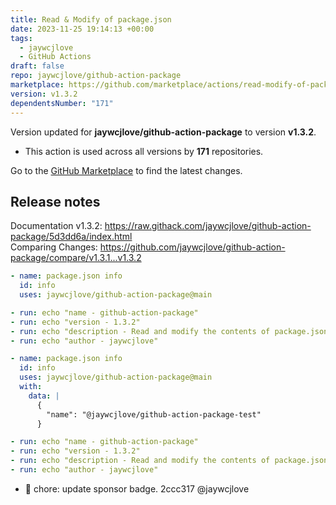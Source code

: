 ```yaml
---
title: Read & Modify of package.json
date: 2023-11-25 19:14:13 +00:00
tags:
  - jaywcjlove
  - GitHub Actions
draft: false
repo: jaywcjlove/github-action-package
marketplace: https://github.com/marketplace/actions/read-modify-of-package-json
version: v1.3.2
dependentsNumber: "171"
---
```



Version updated for **jaywcjlove/github-action-package** to version **v1.3.2**.
- This action is used across all versions by **171** repositories.

Go to the [GitHub Marketplace](https://github.com/marketplace/actions/read-modify-of-package-json) to find the latest changes.

## Release notes

Documentation v1.3.2: https://raw.githack.com/jaywcjlove/github-action-package/5d3dd6a/index.html  
Comparing Changes: https://github.com/jaywcjlove/github-action-package/compare/v1.3.1...v1.3.2  

```yaml
- name: package.json info
  id: info
  uses: jaywcjlove/github-action-package@main

- run: echo "name - github-action-package"
- run: echo "version - 1.3.2"
- run: echo "description - Read and modify the contents of package.json."
- run: echo "author - jaywcjlove"
```

```yaml
- name: package.json info
  id: info
  uses: jaywcjlove/github-action-package@main
  with:
    data: |
      {
        "name": "@jaywcjlove/github-action-package-test"
      }

- run: echo "name - github-action-package"
- run: echo "version - 1.3.2"
- run: echo "description - Read and modify the contents of package.json."
- run: echo "author - jaywcjlove"
```

- 💄 chore: update sponsor badge. 2ccc317 @jaywcjlove
